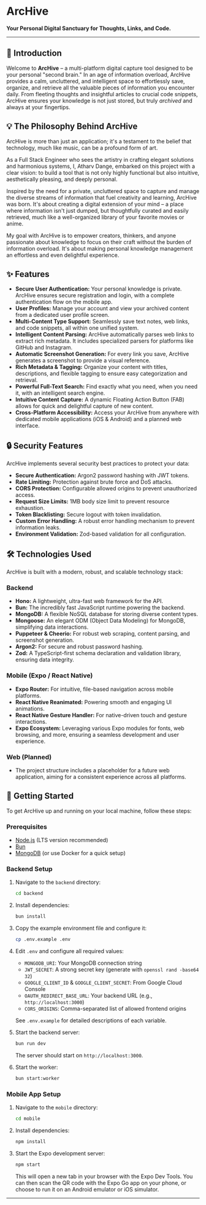 # ArcHive

**Your Personal Digital Sanctuary for Thoughts, Links, and Code.**

---

## 🌟 Introduction

Welcome to **ArcHive** – a multi-platform digital capture tool designed to be your personal "second brain." In an age of information overload, ArcHive provides a calm, uncluttered, and intelligent space to effortlessly save, organize, and retrieve all the valuable pieces of information you encounter daily. From fleeting thoughts and insightful articles to crucial code snippets, ArcHive ensures your knowledge is not just stored, but truly _archived_ and always at your fingertips.

## 💡 The Philosophy Behind ArcHive

ArcHive is more than just an application; it's a testament to the belief that technology, much like music, can be a profound form of art.

As a Full Stack Engineer who sees the artistry in crafting elegant solutions and harmonious systems, I, Atharv Dange, embarked on this project with a clear vision: to build a tool that is not only highly functional but also intuitive, aesthetically pleasing, and deeply personal.

Inspired by the need for a private, uncluttered space to capture and manage the diverse streams of information that fuel creativity and learning, ArcHive was born. It's about creating a digital extension of your mind – a place where information isn't just dumped, but thoughtfully curated and easily retrieved, much like a well-organized library of your favorite movies or anime.

My goal with ArcHive is to empower creators, thinkers, and anyone passionate about knowledge to focus on their craft without the burden of information overload. It's about making personal knowledge management an effortless and even delightful experience.

## ✨ Features

- **Secure User Authentication:** Your personal knowledge is private. ArcHive ensures secure registration and login, with a complete authentication flow on the mobile app.
- **User Profiles:** Manage your account and view your archived content from a dedicated user profile screen.
- **Multi-Content Type Support:** Seamlessly save text notes, web links, and code snippets, all within one unified system.
- **Intelligent Content Parsing:** ArcHive automatically parses web links to extract rich metadata. It includes specialized parsers for platforms like GitHub and Instagram.
- **Automatic Screenshot Generation:** For every link you save, ArcHive generates a screenshot to provide a visual reference.
- **Rich Metadata & Tagging:** Organize your content with titles, descriptions, and flexible tagging to ensure easy categorization and retrieval.
- **Powerful Full-Text Search:** Find exactly what you need, when you need it, with an intelligent search engine.
- **Intuitive Content Capture:** A dynamic Floating Action Button (FAB) allows for quick and delightful capture of new content.
- **Cross-Platform Accessibility:** Access your ArcHive from anywhere with dedicated mobile applications (iOS & Android) and a planned web interface.

## 🔒 Security Features

ArcHive implements several security best practices to protect your data:

- **Secure Authentication:** Argon2 password hashing with JWT tokens.
- **Rate Limiting:** Protection against brute force and DoS attacks.
- **CORS Protection:** Configurable allowed origins to prevent unauthorized access.
- **Request Size Limits:** 1MB body size limit to prevent resource exhaustion.
- **Token Blacklisting:** Secure logout with token invalidation.
- **Custom Error Handling:** A robust error handling mechanism to prevent information leaks.
- **Environment Validation:** Zod-based validation for all configuration.

## 🛠️ Technologies Used

ArcHive is built with a modern, robust, and scalable technology stack:

### Backend

- **Hono:** A lightweight, ultra-fast web framework for the API.
- **Bun:** The incredibly fast JavaScript runtime powering the backend.
- **MongoDB:** A flexible NoSQL database for storing diverse content types.
- **Mongoose:** An elegant ODM (Object Data Modeling) for MongoDB, simplifying data interactions.
- **Puppeteer & Cheerio:** For robust web scraping, content parsing, and screenshot generation.
- **Argon2:** For secure and robust password hashing.
- **Zod:** A TypeScript-first schema declaration and validation library, ensuring data integrity.

### Mobile (Expo / React Native)

- **Expo Router:** For intuitive, file-based navigation across mobile platforms.
- **React Native Reanimated:** Powering smooth and engaging UI animations.
- **React Native Gesture Handler:** For native-driven touch and gesture interactions.
- **Expo Ecosystem:** Leveraging various Expo modules for fonts, web browsing, and more, ensuring a seamless development and user experience.

### Web (Planned)

- The project structure includes a placeholder for a future web application, aiming for a consistent experience across all platforms.

## 🚀 Getting Started

To get ArcHive up and running on your local machine, follow these steps:

### Prerequisites

- [Node.js](https://nodejs.org/en/) (LTS version recommended)
- [Bun](https://bun.sh/docs/installation)
- [MongoDB](https://www.mongodb.com/docs/manual/installation/) (or use Docker for a quick setup)

### Backend Setup

1. Navigate to the `backend` directory:

   ```bash
   cd backend
   ```

2. Install dependencies:

   ```bash
   bun install
   ```

3. Copy the example environment file and configure it:

   ```bash
   cp .env.example .env
   ```

4. Edit `.env` and configure all required values:

   - `MONGODB_URI`: Your MongoDB connection string
   - `JWT_SECRET`: A strong secret key (generate with `openssl rand -base64 32`)
   - `GOOGLE_CLIENT_ID` & `GOOGLE_CLIENT_SECRET`: From Google Cloud Console
   - `OAUTH_REDIRECT_BASE_URL`: Your backend URL (e.g., `http://localhost:3000`)
   - `CORS_ORIGINS`: Comma-separated list of allowed frontend origins

   See `.env.example` for detailed descriptions of each variable.

5. Start the backend server:

   ```bash
   bun run dev
   ```

   The server should start on `http://localhost:3000`.

6. Start the worker:

   ```bash
   bun start:worker
   ```

### Mobile App Setup

1. Navigate to the `mobile` directory:

   ```bash
   cd mobile
   ```

2. Install dependencies:

   ```bash
   npm install
   ```

3. Start the Expo development server:

   ```bash
   npm start
   ```

   This will open a new tab in your browser with the Expo Dev Tools. You can then scan the QR code with the Expo Go app on your phone, or choose to run it on an Android emulator or iOS simulator.

---
